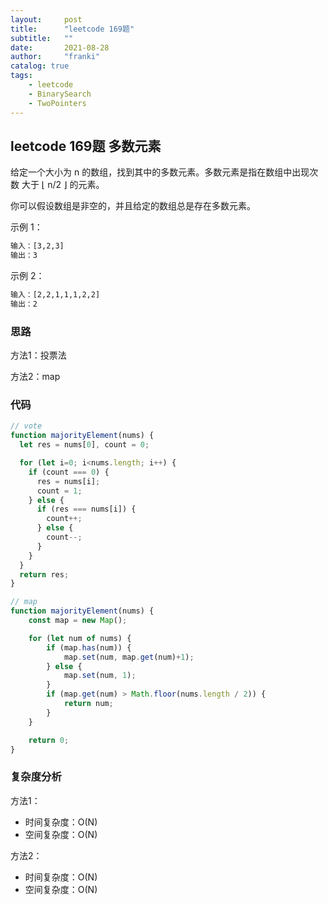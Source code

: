 ```yaml
---
layout:     post
title:      "leetcode 169题"
subtitle:   ""
date:       2021-08-28
author:     "franki"
catalog: true
tags:
    - leetcode
    - BinarySearch
    - TwoPointers
---
```


## leetcode 169题 多数元素

给定一个大小为 n 的数组，找到其中的多数元素。多数元素是指在数组中出现次数 大于 ⌊ n/2 ⌋ 的元素。

你可以假设数组是非空的，并且给定的数组总是存在多数元素。

示例 1：

```bash
输入：[3,2,3]
输出：3
```

示例 2：

```bash
输入：[2,2,1,1,1,2,2]
输出：2
```

### 思路

方法1：投票法

方法2：map

### 代码

```js
// vote
function majorityElement(nums) {
  let res = nums[0], count = 0;

  for (let i=0; i<nums.length; i++) {
    if (count === 0) {
      res = nums[i];
      count = 1;
    } else {
      if (res === nums[i]) {
        count++;
      } else {
        count--;
      }
    }
  }
  return res;
}

// map
function majorityElement(nums) {
    const map = new Map();

    for (let num of nums) {
        if (map.has(num)) {
            map.set(num, map.get(num)+1);
        } else {
            map.set(num, 1);
        }
        if (map.get(num) > Math.floor(nums.length / 2)) {
            return num;
        }
    }

    return 0;
}
```

### 复杂度分析

方法1：

- 时间复杂度：O(N)
- 空间复杂度：O(N)

方法2：

- 时间复杂度：O(N)
- 空间复杂度：O(N)
